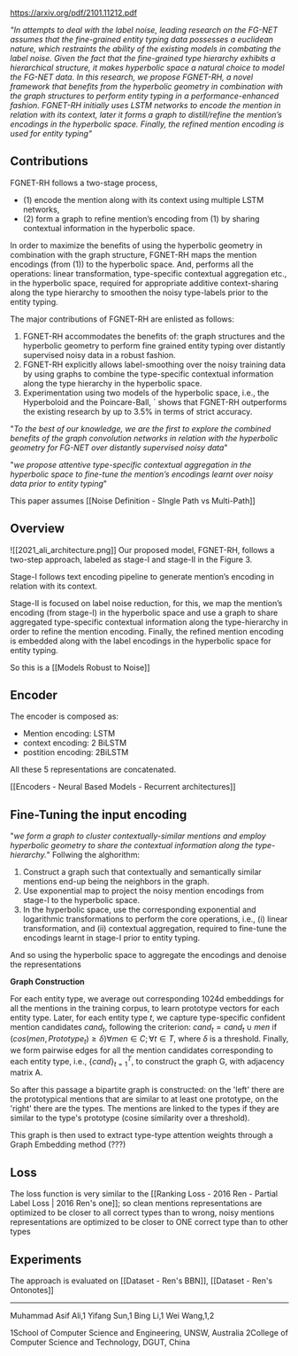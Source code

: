 https://arxiv.org/pdf/2101.11212.pdf

*"In attempts to deal with the label noise, leading research on the FG-NET assumes that the fine-grained entity typing data possesses a euclidean nature, which restraints the ability of the existing models in combating the label noise. Given the fact that the fine-grained type hierarchy exhibits a hierarchical structure, it makes hyperbolic space a natural choice to model the FG-NET data. In this research, we propose FGNET-RH, a novel framework that benefits from the hyperbolic geometry in combination with the graph structures to perform entity typing in a performance-enhanced fashion. FGNET-RH initially uses LSTM networks to encode the mention in relation with its context, later it forms a graph to distill/refine the mention’s encodings in the hyperbolic space. Finally, the refined mention encoding is used for entity typing"*

Contributions
---
FGNET-RH follows a two-stage process, 

- (1) encode the mention along with its context using multiple LSTM networks, 
- (2) form a graph to refine mention’s encoding from (1) by sharing contextual information in the hyperbolic space. 

In order to maximize the benefits of using the hyperbolic geometry in combination with the graph structure, FGNET-RH maps the mention encodings (from (1)) to the hyperbolic space. And, performs all the operations: linear transformation, type-specific contextual aggregation etc., in the hyperbolic space, required for appropriate additive context-sharing along the type hierarchy to smoothen the noisy type-labels prior to the entity typing. 

The major contributions of FGNET-RH are enlisted as follows: 

1. FGNET-RH accommodates the benefits of: the graph structures and the hyperbolic geometry to perform fine grained entity typing over distantly supervised noisy data in a robust fashion. 
2. FGNET-RH explicitly allows label-smoothing over the noisy training data by using graphs to combine the type-specific contextual information along the type hierarchy in the hyperbolic space. 
3. Experimentation using two models of the hyperbolic space, i.e., the Hyperboloid and the Poincare-Ball, ´ shows that FGNET-RH outperforms the existing research by up to 3.5% in terms of strict accuracy.

"*To the best of our knowledge, we are the first to explore the combined benefits of the graph convolution networks in relation with the hyperbolic geometry for FG-NET over distantly supervised noisy data*"

"*we propose attentive type-specific contextual aggregation in the hyperbolic space to fine-tune the mention’s encodings learnt over noisy data prior to entity typing*"

This paper assumes [[Noise Definition - SIngle Path vs Multi-Path]]

Overview
---
![[2021_ali_architecture.png]]
Our proposed model, FGNET-RH, follows a two-step approach, labeled as stage-I and stage-II in the Figure 3. 

Stage-I follows text encoding pipeline to generate mention’s encoding in relation with its context. 

Stage-II is focused on label noise reduction, for this, we map the mention’s encoding (from stage-I) in the hyperbolic space and use a graph to share aggregated type-specific contextual information along the type-hierarchy in order to refine the mention encoding. Finally, the refined mention encoding is embedded along with the label encodings in the hyperbolic space for entity typing.

So this is a [[Models Robust to Noise]]

Encoder
---

The encoder is composed as:
- Mention encoding: LSTM
- context encoding: 2 BiLSTM
- postition encoding: 2BiLSTM

All these 5 representations are concatenated.

[[Encoders - Neural Based Models - Recurrent architectures]]

Fine-Tuning the input encoding
---
"*we form a graph to cluster contextually-similar mentions and employ hyperbolic geometry to share the contextual information along the type-hierarchy.*" Follwing the alghorithm:

1. Construct a graph such that contextually and semantically similar mentions end-up being the neighbors in the graph. 
2. Use exponential map to project the noisy mention encodings from stage-I to the hyperbolic space. 
3. In the hyperbolic space, use the corresponding exponential and logarithmic transformations to perform the core operations, i.e., (i) linear transformation, and (ii) contextual aggregation, required to fine-tune the encodings learnt in stage-I prior to entity typing.

And so using the hyperbolic space to aggregate the encodings and denoise the representations

**Graph Construction**

For each entity type, we average out corresponding 1024d embeddings for all the mentions in the training corpus, to learn prototype vectors for each entity type. Later, for each entity type $t$, we capture type-specific confident mention candidates $cand_t$, following the criterion: $cand_t = cand_t ∪ men$ if $(cos(men, {Prototype_t}) ≥ δ) ∀men ∈ C; ∀t ∈ T,$ where $δ$ is a threshold. Finally, we form pairwise edges for all the mention candidates corresponding to each entity type, i.e., $\{cand\}^T_{t=1}$, to construct the graph G, with adjacency matrix A.

So after this passage a bipartite graph is constructed: on the 'left' there are the prototypical mentions that are similar to at least one prototype, on the 'right' there are the types. The mentions are linked to the types if they are similar to the type's prototype (cosine similarity over a threshold). 

This graph is then used to extract type-type attention weights through a Graph Embedding method (???) 

Loss
---
The loss function is very similar to the [[Ranking Loss - 2016 Ren - Partial Label Loss | 2016 Ren's one]]; so clean mentions representations are optimized to be closer to all correct types than to wrong, noisy mentions representations are optimized to be closer to ONE correct type than to other types

Experiments
---

The approach is evaluated on [[Dataset - Ren's BBN]], [[Dataset - Ren's Ontonotes]]

---
Muhammad Asif Ali,1 Yifang Sun,1 Bing Li,1 Wei Wang,1,2 

1School of Computer Science and Engineering, UNSW, Australia 
2College of Computer Science and Technology, DGUT, China